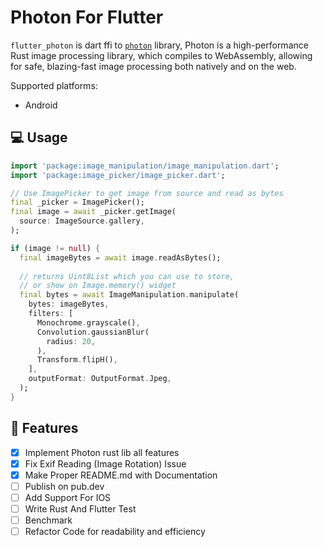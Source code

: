 # Photon For Flutter
 
`flutter_photon` is dart ffi to [`photon`](https://github.com/silvia-odwyer/photon) library, Photon is a high-performance Rust image processing library, which compiles to WebAssembly, allowing for safe, blazing-fast image processing both natively and on the web.

Supported platforms:
- Android

## 💻 Usage
```dart
import 'package:image_manipulation/image_manipulation.dart';
import 'package:image_picker/image_picker.dart';

// Use ImagePicker to get image from source and read as bytes
final _picker = ImagePicker();
final image = await _picker.getImage(
  source: ImageSource.gallery,
);

if (image != null) {
  final imageBytes = await image.readAsBytes();
  
  // returns Uint8List which you can use to store, 
  // or show on Image.memory() widget
  final bytes = await ImageManipulation.manipulate(
    bytes: imageBytes,
    filters: [
      Monochrome.grayscale(),
      Convolution.gaussianBlur(
        radius: 20,
      ),
      Transform.flipH(),
    ],
    outputFormat: OutputFormat.Jpeg,
  );
}
```
## 🌟 Features
- [x] Implement Photon rust lib all features
- [x] Fix Exif Reading (Image Rotation) Issue
- [x] Make Proper README.md with Documentation
- [ ] Publish on pub.dev
- [ ] Add Support For IOS
- [ ] Write Rust And Flutter Test
- [ ] Benchmark
- [ ] Refactor Code for readability and efficiency